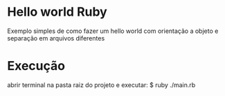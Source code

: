 # Hello world Ruby

Exemplo simples de como fazer um hello world com orientação a objeto
e separação em arquivos diferentes


# Execução

  abrir terminal na pasta raiz do projeto e executar:
    $ ruby ./main.rb